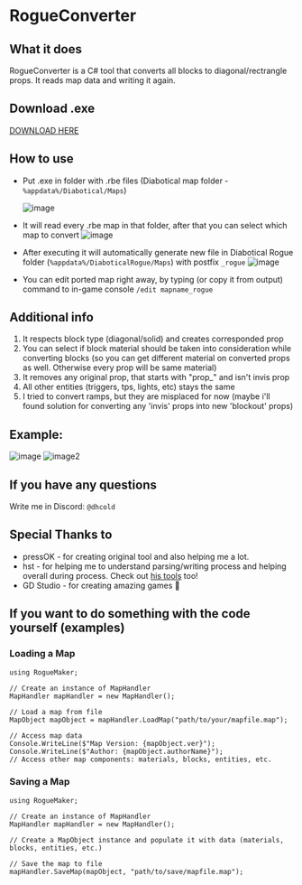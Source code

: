 # RogueConverter
## What it does
RogueConverter is a C# tool that converts all blocks to diagonal/rectrangle props. It reads map data and writing it again.

## Download .exe
[DOWNLOAD HERE](https://github.com/dhcold/RogueConverter/releases/tag/exe)

## How to use
- Put .exe in folder with .rbe files (Diabotical map folder - `%appdata%/Diabotical/Maps`)
  
  ![image](https://github.com/dhcold/RogueConverter/assets/30022484/f44553c9-f36d-4454-aaa1-8de6a8fc15c4)
- It will read every .rbe map in that folder, after that you can select which map to convert
  ![image](https://github.com/dhcold/RogueConverter/assets/30022484/6a315065-a71c-4f16-9d4a-b49bf73242c7)
- After executing it will automatically generate new file in Diabotical Rogue folder (`%appdata%/DiaboticalRogue/Maps`) with postfix `_rogue`
  ![image](https://github.com/dhcold/RogueConverter/assets/30022484/8406f085-0273-4814-8e6c-4dc9a2f70ca9)
- You can edit ported map right away, by typing (or copy it from output) command to in-game console `/edit mapname_rogue` 


## Additional info
1. It respects block type (diagonal/solid) and creates corresponded prop
2. You can select if block material should be taken into consideration while converting blocks (so you can get different material on converted props as well. Otherwise every prop will be same material)
3. It removes any original prop, that starts with "prop_" and isn't invis prop
4. All other entities (triggers, tps, lights, etc) stays the same
5. I tried to convert ramps, but they are misplaced for now (maybe i'll found solution for converting any 'invis' props into new 'blockout' props)

## Example:
![image](https://github.com/dhcold/RogueConverter/assets/30022484/1751c6e6-63b7-4659-a86e-b446625474cd) ![image2](https://github.com/dhcold/RogueConverter/assets/30022484/6dbad21a-c521-4095-b8df-54410d251589)

## If you have any questions
Write me in Discord: `@dhcold`

## Special Thanks to
  - pressOK - for creating original tool and also helping me a lot.
  - hst - for helping me to understand parsing/writing process and helping overall during process. Check out [his tools](https://github.com/marconett/diabotical-tools) too!
  - GD Studio - for creating amazing games 🫶

## If you want to do something with the code yourself (examples)
### Loading a Map
```
using RogueMaker;

// Create an instance of MapHandler
MapHandler mapHandler = new MapHandler();

// Load a map from file
MapObject mapObject = mapHandler.LoadMap("path/to/your/mapfile.map");

// Access map data
Console.WriteLine($"Map Version: {mapObject.ver}");
Console.WriteLine($"Author: {mapObject.authorName}");
// Access other map components: materials, blocks, entities, etc.
```
### Saving a Map
```
using RogueMaker;

// Create an instance of MapHandler
MapHandler mapHandler = new MapHandler();

// Create a MapObject instance and populate it with data (materials, blocks, entities, etc.)

// Save the map to file
mapHandler.SaveMap(mapObject, "path/to/save/mapfile.map");
```


